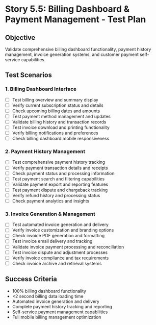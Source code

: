 # Story 5.5: Billing Dashboard & Payment Management - Test Plan

## Objective
Validate comprehensive billing dashboard functionality, payment history management, invoice generation systems, and customer payment self-service capabilities.

## Test Scenarios

### 1. Billing Dashboard Interface
- [ ] Test billing overview and summary display
- [ ] Verify current subscription status and details
- [ ] Check upcoming billing dates and amounts
- [ ] Test payment method management and updates
- [ ] Validate billing history and transaction records
- [ ] Test invoice download and printing functionality
- [ ] Verify billing notifications and preferences
- [ ] Check billing dashboard mobile responsiveness

### 2. Payment History Management
- [ ] Test comprehensive payment history tracking
- [ ] Verify payment transaction details and receipts
- [ ] Check payment status and processing information
- [ ] Test payment search and filtering capabilities
- [ ] Validate payment export and reporting features
- [ ] Test payment dispute and chargeback tracking
- [ ] Verify refund history and processing status
- [ ] Check payment analytics and insights

### 3. Invoice Generation & Management
- [ ] Test automated invoice generation and delivery
- [ ] Verify invoice customization and branding options
- [ ] Check invoice PDF generation and formatting
- [ ] Test invoice email delivery and tracking
- [ ] Validate invoice payment processing and reconciliation
- [ ] Test invoice dispute and adjustment processes
- [ ] Verify invoice compliance and tax requirements
- [ ] Check invoice archive and retrieval systems

## Success Criteria
- 100% billing dashboard functionality
- <2 second billing data loading time
- Automated invoice generation and delivery
- Complete payment history tracking and reporting
- Self-service payment management capabilities
- Full mobile billing management optimization